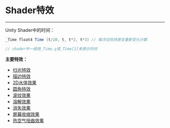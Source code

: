 # Shader特效

----

Unity Shader中的时间：  
```csharp
_Time float4 Time (t/20, t, t*2, t*3) // 每次切完场景会重新变化计数

// shader中一般用_Time.y或_Time[1]来表示时间
```

**主要特效：**
  * [扫光特效](flow_light.md)
  * [描边特效](rim_lighting.md)
  * [2D水体效果](water_effect_2d.md)
  * [圆角特效](fillet_effect.md)
  * [波纹效果](ripple_effect.md)
  * [溶解效果](ablation_effect.md)
  * [消失效果](dissolve_effect.md)
  * [屏幕收缩效果](screen_shrink_effect.md)
  * [热空气扭曲效果](hot_air_twist.md)